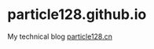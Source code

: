 particle128.github.io
=====================

My technical blog [particle128.cn](http://particle128.github.io)
